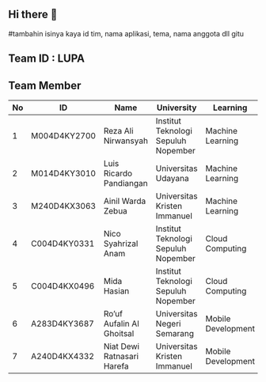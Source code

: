 ## Hi there 👋

#tambahin isinya kaya id tim, nama aplikasi, tema, nama anggota dll gitu

## Team ID : LUPA

## Team Member

| No | ID              | Name                           | University                          | Learning           |
|----|-----------------|--------------------------------|-------------------------------------|--------------------|
| 1  | M004D4KY2700    | Reza Ali Nirwansyah            | Institut Teknologi Sepuluh Nopember | Machine Learning   |
| 2  | M014D4KY3010    | Luis Ricardo Pandiangan        | Universitas Udayana                 | Machine Learning   |
| 3  | M240D4KX3063    | Ainil Warda Zebua              | Universitas Kristen Immanuel        | Machine Learning   |
| 4  | C004D4KY0331    | Nico Syahrizal Anam            | Institut Teknologi Sepuluh Nopember | Cloud Computing    |
| 5  | C004D4KX0496    | Mida Hasian                    | Institut Teknologi Sepuluh Nopember | Cloud Computing    |
| 6  | A283D4KY3687    | Ro’uf Aufalin Al Ghoitsal      | Universitas Negeri Semarang         | Mobile Development |
| 7  | A240D4KX4332    | Niat Dewi Ratnasari Harefa     | Universitas Kristen Immanuel        | Mobile Development |


<!--

**Here are some ideas to get you started:**

🙋‍♀️ A short introduction - what is your organization all about?
🌈 Contribution guidelines - how can the community get involved?
👩‍💻 Useful resources - where can the community find your docs? Is there anything else the community should know?
🍿 Fun facts - what does your team eat for breakfast?
🧙 Remember, you can do mighty things with the power of [Markdown](https://docs.github.com/github/writing-on-github/getting-started-with-writing-and-formatting-on-github/basic-writing-and-formatting-syntax)
-->
